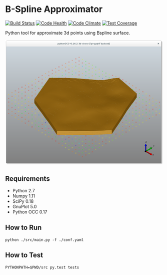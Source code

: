 B-Spline Approximator
=====================

[![Build Status](https://travis-ci.org/GeoMop/bapprox.svg?branch=master)](https://travis-ci.org/GeoMop/bapprox)
[![Code Health](https://landscape.io/github/GeoMop/bapprox/master/landscape.svg?style=flat)](https://landscape.io/github/GeoMop/bapprox/master)
[![Code Climate](https://codeclimate.com/github/GeoMop/bapprox/badges/gpa.svg)](https://codeclimate.com/github/GeoMop/bapprox)
[![Test Coverage](https://codeclimate.com/github/GeoMop/bapprox/badges/coverage.svg)](https://codeclimate.com/github/GeoMop/bapprox/coverage)

Python tool for approximate 3d points using Bspline surface.

![Bapprox screenshot](/data/screenshot.png "Bapprox screenshot")

Requirements
------------

* Python 2.7
* Numpy 1.11
* SciPy 0.18
* GnuPlot 5.0
* Python OCC 0.17

How to Run
----------

    python ./src/main.py -f ./conf.yaml

How to Test
-----------

    PYTHONPATH=$PWD/src py.test tests

